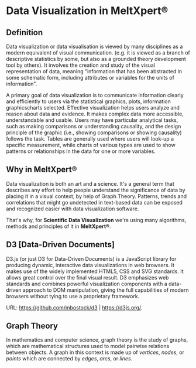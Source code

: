 # Data Visualization in MeltXpert®
## Definition
Data visualization or data visualisation is viewed by many disciplines as a modern equivalent of visual communication. (e.g. it is viewed as a branch of descriptive statistics by some, but also as a grounded theory development tool by others). It involves the creation and study of the visual representation of data, meaning "information that has been abstracted in some schematic form, including attributes or variables for the units of information".

A primary goal of data visualization is to communicate information clearly and efficiently to users via the statistical graphics, plots, information graphicscharts selected. Effective visualization helps users analyze and reason about data and evidence. It makes complex data more accessible, understandable and usable. Users may have particular analytical tasks, such as making comparisons or understanding causality, and the design principle of the graphic (i.e., showing comparisons or showing causality) follows the task. Tables are generally used where users will look-up a specific measurement, while charts of various types are used to show patterns or relationships in the data for one or more variables.

## Why in MeltXpert®
Data visualization is both an art and a science. It's a general term that describes any effort to help people understand the significance of data by placing it in a visual context, by help of Graph Theory. Patterns, trends and correlations that might go undetected in text-based data can be exposed and recognized easier with data visualization software.

That's why, for <b>Scientific Data Visualization</b> we're using many algorithms, methods and principles of it in <b>MeltXpert®</b>.

## D3 [Data-Driven Documents]
D3.js (or just D3 for Data-Driven Documents) is a JavaScript library for producing dynamic, interactive data visualizations in web browsers. It makes use of the widely implemented HTML5, CSS and SVG standards. It allows great control over the final visual result. D3 emphasizes web standards and combines powerful visualization components with a data-driven approach to DOM manipulation, giving the full capabilities of modern browsers without tying to use a proprietary framework.

URL: https://github.com/mbostock/d3 | https://d3js.org/.

## Graph Theory
In mathematics and computer science, graph theory is the study of graphs, which are mathematical structures used to model pairwise relations between objects. A graph in this context is made up of <i>vertices</i>, <i>nodes</i>, or <i>points</i> which are connected by <i>edges</i>, <i>arcs</i>, or <i>lines</i>.
